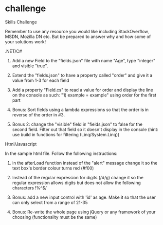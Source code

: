 # challenge
Skills Challenge

Remember to use any resource you would like including StackOverflow, MSDN, Mozilla DN etc. But be prepared to answer why and how some of your solutions work!

.NET/C#

1) Add a new Field to the "fields.json" file with name "Age", type "integer" and visible "true".

2) Extend the "fields.json" to have a property called "order" and give it a value from 1-3 for each field

3) Add a property "Field.cs" to read a value for order and display the line on the console as such: "1) example = example" using order for the first part

4) Bonus: Sort fields using a lambda expressions so that the order is in reverse of the order in #3.

5) Bonus 2: change the "visible" field in "fields.json" to false for the second field. Filter out that field so it doesn't display in the console (hint: use build in functions for filtering (Linq/System.Linq))

Html/Javascript

In the sample html file. Follow the following instructions:

1) in the afterLoad function instead of the "alert" message change it so the text box's border colour turns red (#f00)

2) Instead of the regular expression for digits (/d/g) change it so the regular expression allows digits but does not allow the following characters !%^$\/

3) Bonus: add a new input control with 'id' as age. Make it so that the user can only select from a range of 21-35

4) Bonus: Re-write the whole page using jQuery or any framework of your choosing (functionality must be the same)
